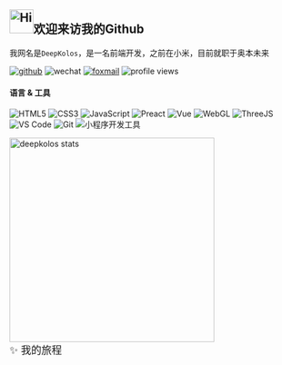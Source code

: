 <h2><img src="https://emojis.slackmojis.com/emojis/images/1588866973/8934/hellokittydance.gif?1588866973" alt="Hi" width="42" />欢迎来访我的Github</h2>

我网名是`DeepKolos`，是一名前端开发，之前在小米，目前就职于奥本未来

[![github](https://img.shields.io/badge/-deepkolos-%23323031?style=flat&logo=github)](https://github.com/deepkolos)
![wechat](https://img.shields.io/badge/-deepkolos-%23323031?style=flat&logo=wechat)
<a href="mailto:deepkolos@foxmial.com"><img src="https://img.shields.io/badge/-deepkolos@foxmial.com-%23323031?style=flat&logo=gmail" alt="foxmail" /></a>
![profile views](https://komarev.com/ghpvc/?username=deepkolos&style=flat)

#### 语言 & 工具

![HTML5](https://img.shields.io/badge/-HTML5-E34C26?style=flat&logo=html5&logoColor=ffffff)
![CSS3](https://img.shields.io/badge/-CSS3-197CBE?style=flat&logo=css3)
![JavaScript](https://img.shields.io/badge/-JavaScript-F7DF1C?style=flat&logo=javascript&logoColor=000000&labelColor=ECD83E&color=ECD83E)
![Preact](https://img.shields.io/badge/-Preact-20232A?logoColor=61DAFB&style=flat&logo=react)
![Vue](https://img.shields.io/badge/-Vue-07C160?logoColor=FFFFFF&style=flat&logo=Vue.js)
![WebGL](https://img.shields.io/badge/-WebGL-990000?style=flat&logo=WebGL&logoColor=ffffff)
![ThreeJS](https://img.shields.io/badge/-ThreeJS-20232A?style=flat&logo=Three.js&logoColor=ffffff)\
![VS Code](https://img.shields.io/badge/-VSCode-0066B8?style=flat&logo=visual-studio-code)
![Git](https://img.shields.io/badge/-Git-ED5A47?style=flat&logo=git&logoColor=ffffff)
![小程序开发工具](https://img.shields.io/badge/-小程序开发工具-07C160?style=flat&logo=WeChat&logoColor=ffffff)
<!-- ![WebAssembly](https://img.shields.io/badge/-WebAssembly-654FF0?style=flat&logo=webassembly&logoColor=ffffff) -->

<!-- 由于开发小程序，目前主要使用![Windows](https://img.shields.io/badge/-Windows-0078D6?style=flat&logo=Windows&logoColor=ffffff)，但是希望回到![Manjaro](https://img.shields.io/badge/-Manjaro-35BF5C?style=flat&logo=Manjaro&logoColor=ffffff)，用回`I3wm` -->

<img alt="deepkolos stats" width="360" src="https://github-readme-stats-deepkolos.vercel.app/api?username=deepkolos&show_icons=true&include_all_commits=true"/>

<details>

<summary style="font-size: 18px;display: flex;align-items: center;">✨ 我的旅程</summary>

<!-- <img alt="deepkolos stats" width="360" src="https://github-readme-stats-deepkolos.vercel.app/api?username=deepkolos&show_icons=true&include_all_commits=true"><br> -->
<!-- <img alt="deepkolos's wakatime stats" width="360" src="https://github-readme-stats-deepkolos.vercel.app/api/wakatime?username=deepkolos"> -->


### Works

|📦 Projects|📃 Description|⭐ Stars|📚 Forks|
|-----------|--------------|---------|--------|
|[gltf-merge](https://github.com/deepkolos/gltf-merge)|一个用于 多个 gltf 依赖资源合并的工具，适用于换材质换网格，不同组合按需下载的场景|<img alt="Stars" src="https://img.shields.io/github/stars/deepkolos/gltf-merge?style=flat&labelColor=373f51&color=4FC08D" />|<img alt="Stars" src="https://img.shields.io/github/forks/deepkolos/gltf-merge?style=flat&labelColor=373f51&color=4FC08D" />|
|[wxmp-tensorflow](https://github.com/deepkolos/wxmp-tensorflow)|微信小程序下运行最新TensorFlow的解决方案|<img alt="Stars" src="https://img.shields.io/github/stars/deepkolos/wxmp-tensorflow?style=flat&labelColor=373f51&color=4FC08D" />|<img alt="Stars" src="https://img.shields.io/github/forks/deepkolos/wxmp-tensorflow?style=flat&labelColor=373f51&color=4FC08D" />|
|[three-platformize](https://github.com/deepkolos/three-platformize)|一个让 THREE 平台化的项目，目前已适配微信、淘宝、字节小程序|<img alt="Stars" src="https://img.shields.io/github/stars/deepkolos/three-platformize?style=flat&labelColor=373f51&color=4FC08D" />|<img alt="Stars" src="https://img.shields.io/github/forks/deepkolos/three-platformize?style=flat&labelColor=373f51&color=4FC08D" />|
|[compressed-model-diff](https://github.com/deepkolos/compressed-model-diff)|模型压缩后效果对比工具|<img alt="Stars" src="https://img.shields.io/github/stars/deepkolos/compressed-model-diff?style=flat&labelColor=373f51&color=4FC08D" />|<img alt="Stars" src="https://img.shields.io/github/forks/deepkolos/compressed-model-diff?style=flat&labelColor=373f51&color=4FC08D" />|
|[hdr-prefilter-texture](https://github.com/deepkolos/hdr-prefilter-texture)|导出PMREMGenerator生成的纹理|<img alt="Stars" src="https://img.shields.io/github/stars/deepkolos/hdr-prefilter-texture?style=flat&labelColor=373f51&color=4FC08D" />|<img alt="Stars" src="https://img.shields.io/github/forks/deepkolos/hdr-prefilter-texture?style=flat&labelColor=373f51&color=4FC08D" />|
|[three-sprite-player](https://github.com/deepkolos/three-sprite-player)|小程序Threejs的分块序列图播放工具，含cli工具生成分块序列图|<img alt="Stars" src="https://img.shields.io/github/stars/deepkolos/three-sprite-player?style=flat&labelColor=373f51&color=4FC08D" />|<img alt="Stars" src="https://img.shields.io/github/forks/deepkolos/three-sprite-player?style=flat&labelColor=373f51&color=4FC08D" />|
|[pc-transition](https://github.com/deepkolos/pc-transition)|preact transition component build with hooks|<img alt="Stars" src="https://img.shields.io/github/stars/deepkolos/pc-transition?style=flat&labelColor=373f51&color=4FC08D" />|<img alt="Stars" src="https://img.shields.io/github/forks/deepkolos/pc-transition?style=flat&labelColor=373f51&color=4FC08D" />|
|[pc-swiper](https://github.com/deepkolos/pc-swiper)|preact-swiper build with rxjs|<img alt="Stars" src="https://img.shields.io/github/stars/deepkolos/pc-swiper?style=flat&labelColor=373f51&color=4FC08D" />|<img alt="Stars" src="https://img.shields.io/github/forks/deepkolos/pc-swiper?style=flat&labelColor=373f51&color=4FC08D" />|
|[pc-pcm-wave](https://github.com/deepkolos/pc-pcm-wave)|preact pcm wave effect component support real time state change|<img alt="Stars" src="https://img.shields.io/github/stars/deepkolos/pc-pcm-wave?style=flat&labelColor=373f51&color=4FC08D" />|<img alt="Stars" src="https://img.shields.io/github/forks/deepkolos/pc-pcm-wave?style=flat&labelColor=373f51&color=4FC08D" />|
|[vc-keep-alive](https://github.com/deepkolos/vc-keep-alive)|修改了keepAlive的缓存机制, 可以像APP那样前进刷新, 返回销毁|<img alt="Stars" src="https://img.shields.io/github/stars/deepkolos/vc-keep-alive?style=flat&labelColor=373f51&color=4FC08D" />|<img alt="Stars" src="https://img.shields.io/github/forks/deepkolos/vc-keep-alive?style=flat&labelColor=373f51&color=4FC08D" />|
|[vue-swipe-directive](https://github.com/deepkolos/vue-swipe-directive)|vue swipe事件的实现, 特点是lock机制, 轻松实现和滚动互斥关系|<img alt="Stars" src="https://img.shields.io/github/stars/deepkolos/vue-swipe-directive?style=flat&labelColor=373f51&color=4FC08D" />|<img alt="Stars" src="https://img.shields.io/github/forks/deepkolos/vue-swipe-directive?style=flat&labelColor=373f51&color=4FC08D" />|
|[vc-popup](https://github.com/deepkolos/vc-popup)|一个行为标准的vue popup组件集|<img alt="Stars" src="https://img.shields.io/github/stars/deepkolos/vc-popup?style=flat&labelColor=373f51&color=4FC08D" />|<img alt="Stars" src="https://img.shields.io/github/forks/deepkolos/vc-popup?style=flat&labelColor=373f51&color=4FC08D" />|
|[vc-swipe-cell](https://github.com/deepkolos/vc-swipe-cell)|一个模仿SwipeCellKit的vue组件|<img alt="Stars" src="https://img.shields.io/github/stars/deepkolos/vc-swipe-cell?style=flat&labelColor=373f51&color=4FC08D" />|<img alt="Stars" src="https://img.shields.io/github/forks/deepkolos/vc-swipe-cell?style=flat&labelColor=373f51&color=4FC08D" />|
|[postcss-pxtocssvar](https://github.com/deepkolos/postcss-pxtocssvar)|plugin convert px to calc(var(--base)).|<img alt="Stars" src="https://img.shields.io/github/stars/deepkolos/postcss-pxtocssvar?style=flat&labelColor=373f51&color=4FC08D" />|<img alt="Stars" src="https://img.shields.io/github/forks/deepkolos/postcss-pxtocssvar?style=flat&labelColor=373f51&color=4FC08D" />|
|[hap-types](https://github.com/deepkolos/hap-types)|快应用接口定义文档转的d.ts定义包|<img alt="Stars" src="https://img.shields.io/github/stars/deepkolos/hap-types?style=flat&labelColor=373f51&color=4FC08D" />|<img alt="Stars" src="https://img.shields.io/github/forks/deepkolos/hap-types?style=flat&labelColor=373f51&color=4FC08D" />|
|[webpack-alias-sync-plugin](https://github.com/deepkolos/webpack-alias-sync-plugin)|把webpack alias配置同步到jsconfig.json 和 tsconfig.json|<img alt="Stars" src="https://img.shields.io/github/stars/deepkolos/webpack-alias-sync-plugin?style=flat&labelColor=373f51&color=4FC08D" />|<img alt="Stars" src="https://img.shields.io/github/forks/deepkolos/webpack-alias-sync-plugin?style=flat&labelColor=373f51&color=4FC08D" />|
|[app_container](https://github.com/HZ-WeiBao/app_container)|a little little framework 一个简单的SPA框架, 按照自己对SPA的交互理解制作~|<img alt="Stars" src="https://img.shields.io/github/stars/deepkolos/app_container?style=flat&labelColor=373f51&color=4FC08D" />|<img alt="Stars" src="https://img.shields.io/github/forks/deepkolos/app_container?style=flat&labelColor=373f51&color=4FC08D" />|


### Study

|📦 Projects|📃 Description|⭐ Stars|📚 Forks|
|-----------|--------------|---------|--------|
|[study-log-webglfundamentals](https://github.com/deepkolos/study-log-webglfundamentals)||<img alt="Stars" src="https://img.shields.io/github/stars/deepkolos/study-log-webglfundamentals?style=flat&labelColor=373f51&color=4FC08D" />|<img alt="Stars" src="https://img.shields.io/github/forks/deepkolos/study-log-webglfundamentals?style=flat&labelColor=373f51&color=4FC08D" />|
|[study-log-threejsfundamentals](https://github.com/deepkolos/study-log-threejsfundamentals)||<img alt="Stars" src="https://img.shields.io/github/stars/deepkolos/study-log-threejsfundamentals?style=flat&labelColor=373f51&color=4FC08D" />|<img alt="Stars" src="https://img.shields.io/github/forks/deepkolos/study-log-threejsfundamentals?style=flat&labelColor=373f51&color=4FC08D" />|


### Tools

|📦 Projects|📃 Description|⭐ Stars|📚 Forks|
|-----------|--------------|---------|--------|
|[awebp](https://github.com/deepkolos/awebp)|animated webp 小工具，主要用于透明视频生成透明webp|<img alt="Stars" src="https://img.shields.io/github/stars/deepkolos/awebp?style=flat&labelColor=373f51&color=4FC08D" />|<img alt="Stars" src="https://img.shields.io/github/forks/deepkolos/awebp?style=flat&labelColor=373f51&color=4FC08D" />|
|[windows-env-cli](https://github.com/deepkolos/windows-env-cli)|一个 windows 全局环境变量设置工具|<img alt="Stars" src="https://img.shields.io/github/stars/deepkolos/windows-env-cli?style=flat&labelColor=373f51&color=4FC08D" />|<img alt="Stars" src="https://img.shields.io/github/forks/deepkolos/windows-env-cli?style=flat&labelColor=373f51&color=4FC08D" />|
|[move-to-types](https://github.com/deepkolos/move-to-types)|私有@types包小工具, 通过复制的方式|<img alt="Stars" src="https://img.shields.io/github/stars/deepkolos/move-to-types?style=flat&labelColor=373f51&color=4FC08D" />|<img alt="Stars" src="https://img.shields.io/github/forks/deepkolos/move-to-types?style=flat&labelColor=373f51&color=4FC08D" />|
|[change-color](https://github.com/deepkolos/change-color)|a color format switcher extension for vs code|<img alt="Stars" src="https://img.shields.io/github/stars/deepkolos/change-color?style=flat&labelColor=373f51&color=4FC08D" />|<img alt="Stars" src="https://img.shields.io/github/forks/deepkolos/change-color?style=flat&labelColor=373f51&color=4FC08D" />|
|[keyboard](https://github.com/deepkolos/keyboard)|把之前的my_keyboard优化了代码, 方便转到不同的MCU, 这次用的是STM32F103C8T6|<img alt="Stars" src="https://img.shields.io/github/stars/deepkolos/keyboard?style=flat&labelColor=373f51&color=4FC08D" />|<img alt="Stars" src="https://img.shields.io/github/forks/deepkolos/keyboard?style=flat&labelColor=373f51&color=4FC08D" />|
|[my_keyboard](https://github.com/deepkolos/my_keyboard)|我的DIY键盘MCU主控程序, 组合键支持达到正常使用~ Arduino键盘|<img alt="Stars" src="https://img.shields.io/github/stars/deepkolos/my_keyboard?style=flat&labelColor=373f51&color=4FC08D" />|<img alt="Stars" src="https://img.shields.io/github/forks/deepkolos/my_keyboard?style=flat&labelColor=373f51&color=4FC08D" />|
|[jwweb_resource](https://github.com/deepkolos/jwweb_resource)|青果教务系统 虚拟机磁盘分享~ (已破解安装) |<img alt="Stars" src="https://img.shields.io/github/stars/deepkolos/jwweb_resource?style=flat&labelColor=373f51&color=4FC08D" />|<img alt="Stars" src="https://img.shields.io/github/forks/deepkolos/jwweb_resource?style=flat&labelColor=373f51&color=4FC08D" />|
|[wechat-emoji](https://github.com/deepkolos/wechat-emoji)|微信6.5.10聊天的表情包切图 截图提取 带透明 含表情顺序文件|<img alt="Stars" src="https://img.shields.io/github/stars/deepkolos/wechat-emoji?style=flat&labelColor=373f51&color=4FC08D" />|<img alt="Stars" src="https://img.shields.io/github/forks/deepkolos/wechat-emoji?style=flat&labelColor=373f51&color=4FC08D" />|


### Games

|📦 Projects|📃 Description|⭐ Stars|📚 Forks|
|-----------|--------------|---------|--------|
|[SchulteGrid](https://github.com/deepkolos/SchulteGrid)|舒尔特方格-安卓|<img alt="Stars" src="https://img.shields.io/github/stars/deepkolos/SchulteGrid?style=flat&labelColor=373f51&color=4FC08D" />|<img alt="Stars" src="https://img.shields.io/github/forks/deepkolos/SchulteGrid?style=flat&labelColor=373f51&color=4FC08D" />|
|[shuertefangge](https://github.com/deepkolos/shuertefangge)|舒尔特方格-Web|<img alt="Stars" src="https://img.shields.io/github/stars/deepkolos/shuertefangge?style=flat&labelColor=373f51&color=4FC08D" />|<img alt="Stars" src="https://img.shields.io/github/forks/deepkolos/shuertefangge?style=flat&labelColor=373f51&color=4FC08D" />|
|[mineSweeper](https://github.com/deepkolos/mineSweeper)|扫雷|<img alt="Stars" src="https://img.shields.io/github/stars/deepkolos/mineSweeper?style=flat&labelColor=373f51&color=4FC08D" />|<img alt="Stars" src="https://img.shields.io/github/forks/deepkolos/mineSweeper?style=flat&labelColor=373f51&color=4FC08D" />|
|[EggSweeper](https://github.com/deepkolos/EggSweeper)|一个扫雷改造为回忆录的东西|<img alt="Stars" src="https://img.shields.io/github/stars/deepkolos/EggSweeper?style=flat&labelColor=373f51&color=4FC08D" />|<img alt="Stars" src="https://img.shields.io/github/forks/deepkolos/EggSweeper?style=flat&labelColor=373f51&color=4FC08D" />|


### Demos

|📦 Projects|📃 Description|⭐ Stars|📚 Forks|
|-----------|--------------|---------|--------|
|[three-platformize-plugin-wechat](https://github.com/deepkolos/three-platformize-plugin-wechat)|three-platformize 微信小程序插件|<img alt="Stars" src="https://img.shields.io/github/stars/deepkolos/three-platformize-plugin-wechat?style=flat&labelColor=373f51&color=4FC08D" />|<img alt="Stars" src="https://img.shields.io/github/forks/deepkolos/three-platformize-plugin-wechat?style=flat&labelColor=373f51&color=4FC08D" />|
|[tfjs-treeshaking-test](https://github.com/deepkolos/tfjs-treeshaking-test)|tfjs treeshaking custom module test|<img alt="Stars" src="https://img.shields.io/github/stars/deepkolos/tfjs-treeshaking-test?style=flat&labelColor=373f51&color=4FC08D" />|<img alt="Stars" src="https://img.shields.io/github/forks/deepkolos/tfjs-treeshaking-test?style=flat&labelColor=373f51&color=4FC08D" />|
|[three-platformize-demo](https://github.com/deepkolos/three-platformize-demo)|three-platformize测试用例|<img alt="Stars" src="https://img.shields.io/github/stars/deepkolos/three-platformize-demo?style=flat&labelColor=373f51&color=4FC08D" />|<img alt="Stars" src="https://img.shields.io/github/forks/deepkolos/three-platformize-demo?style=flat&labelColor=373f51&color=4FC08D" />|
|[three-platformize-demo-wechat](https://github.com/deepkolos/three-platformize-demo-wechat)|three-platformize 微信小程序DEMO|<img alt="Stars" src="https://img.shields.io/github/stars/deepkolos/three-platformize-demo-wechat?style=flat&labelColor=373f51&color=4FC08D" />|<img alt="Stars" src="https://img.shields.io/github/forks/deepkolos/three-platformize-demo-wechat?style=flat&labelColor=373f51&color=4FC08D" />|
|[three-platformize-demo-taobao](https://github.com/deepkolos/three-platformize-demo-taobao)|three-platformize 淘宝小程序DEMO|<img alt="Stars" src="https://img.shields.io/github/stars/deepkolos/three-platformize-demo-taobao?style=flat&labelColor=373f51&color=4FC08D" />|<img alt="Stars" src="https://img.shields.io/github/forks/deepkolos/three-platformize-demo-taobao?style=flat&labelColor=373f51&color=4FC08D" />|
|[simple-screen-share-webrtc](https://github.com/deepkolos/simple-screen-share-webrtc)|简单的屏幕共享, 简单解决虚拟机win共享宿主linux屏幕|<img alt="Stars" src="https://img.shields.io/github/stars/deepkolos/simple-screen-share-webrtc?style=flat&labelColor=373f51&color=4FC08D" />|<img alt="Stars" src="https://img.shields.io/github/forks/deepkolos/simple-screen-share-webrtc?style=flat&labelColor=373f51&color=4FC08D" />|
|[simpleMusic](https://github.com/deepkolos/simpleMusic)|网易云音乐高仿, 安卓大作业, 用于理解安卓组件实现, 还有资源管理方式|<img alt="Stars" src="https://img.shields.io/github/stars/deepkolos/simpleMusic?style=flat&labelColor=373f51&color=4FC08D" />|<img alt="Stars" src="https://img.shields.io/github/forks/deepkolos/simpleMusic?style=flat&labelColor=373f51&color=4FC08D" />|
|[event](https://github.com/deepkolos/event)|一个过渡抽象过于灵活的手势识别库(半成品)|<img alt="Stars" src="https://img.shields.io/github/stars/deepkolos/event?style=flat&labelColor=373f51&color=4FC08D" />|<img alt="Stars" src="https://img.shields.io/github/forks/deepkolos/event?style=flat&labelColor=373f51&color=4FC08D" />|
|[emmet-template-engine](https://github.com/deepkolos/emmet-template-engine)|一个简单的Emmet-Template-Engine, 前端模版引擎|<img alt="Stars" src="https://img.shields.io/github/stars/deepkolos/emmet-template-engine?style=flat&labelColor=373f51&color=4FC08D" />|<img alt="Stars" src="https://img.shields.io/github/forks/deepkolos/emmet-template-engine?style=flat&labelColor=373f51&color=4FC08D" />|
|[form_system](https://github.com/deepkolos/form_system)|问卷星类似的表单系统简单模仿, 支持表单编辑, 自动保存(用于学习PHP, 原生)|<img alt="Stars" src="https://img.shields.io/github/stars/deepkolos/form_system?style=flat&labelColor=373f51&color=4FC08D" />|<img alt="Stars" src="https://img.shields.io/github/forks/deepkolos/form_system?style=flat&labelColor=373f51&color=4FC08D" />|
|[deepkolos.github.io](https://github.com/deepkolos/deepkolos.github.io)|远古时代的博客|<img alt="Stars" src="https://img.shields.io/github/stars/deepkolos/deepkolos.github.io?style=flat&labelColor=373f51&color=4FC08D" />|<img alt="Stars" src="https://img.shields.io/github/forks/deepkolos/deepkolos.github.io?style=flat&labelColor=373f51&color=4FC08D" />|


</details>
